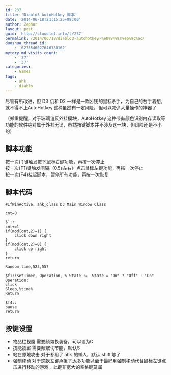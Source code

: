 ```yaml
---
id: 237
title: 'Diablo3 AutoHotkey 脚本'
date: '2014-06-18T21:15:25+08:00'
author: Zephur
layout: post
guid: 'http://cloudlet.info/t/237'
permalink: /2014/06/18/diablo3-autohotkey-%e8%84%9a%e6%9c%ac/
duoshuo_thread_id:
    - '6275546027646780162'
mytory_md_visits_count:
    - '37'
    - '37'
categories:
    - Games
tags:
    - ahk
    - diablo
---
```


尽管有所改进，但 D3 仍和 D2 一样是一款凶残的鼠标杀手，为自己的右手着想，就不得不上AutoHotkey 这种虽然有一定风险，但可以减少大量操作的神器了

（郑重提醒，对于玻璃渣反外挂模块，AutoHotkey 这种带有颜色识别内存读取等功能的软件绝对属于外挂无误，虽然按键脚本并不涉及这一块，但风险还是不小的）

<!--more-->

## 脚本功能

按一次{`}键触发按下鼠标右键功能，再按一次停止  
按一次{F1}键触发间隔（0.5s左右）点击鼠标左键功能，再按一次停止  
按一次{F4}挂起脚本，暂停所有功能，再按一次恢复

## 脚本代码

```
#IfWinActive, ahk_class D3 Main Window Class

cnt=0

$`::
cnt+=1
if(mod(cnt,2)=1) {
    click down right
}
if(mod(cnt,2)=0) {
    click up right
}
return

Random,time,523,557

$f1::SetTimer, Operation, % State :=  State = "On" ? "Off" : "On"
Operation:
click
Sleep,%time%
Return

$f4::
pause
return

```

## 按键设置

- 物品栏视窗 需要频繁换装备，可以设为C
- 技能视窗 需要频繁切节能，默认S
- 站在原地攻击 对于都用了 ahk 的懒人，默认 shift 够了
- 强制移动 对于这款左键承担了太多功能以至于最好用强制移动代替鼠标左键点击进行移动的游戏，此键非宽大的空格键莫属